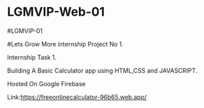 # LGMVIP-Web-01

#LGMVIP-01

#Lets Grow More internship Project No 1.

Internship Task 1.

Building A Basic Calculator app using HTML,CSS and JAVASCRIPT.

Hosted On Google Firebase

Link:https://freeonlinecalculator-96b65.web.app/
